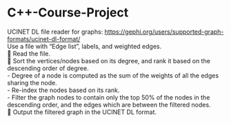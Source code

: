 # C++-Course-Project
UCINET DL file reader for graphs: 
https://gephi.org/users/supported-graph-formats/ucinet-dl-format/                                                                                                                                                                                  
Use a file with “Edge list”, labels, and weighted edges.                                                                                                   
   Read the file.                                                                                                                                         
   Sort the vertices/nodes based on its degree, and rank it based on the descending order of degree.                                                       
    - Degree of a node is computed as the sum of the weights of all the edges sharing the node.                                                             
    - Re-index the nodes based on its rank.                                                                                                                 
    - Filter the graph nodes to contain only the top 50% of the nodes in the descending order, and the edges which are between the filtered nodes.         
   Output the filtered graph in the UCINET DL format.
